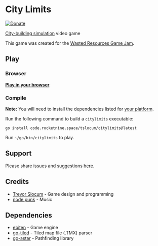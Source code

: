 # City Limits
[![Donate](https://img.shields.io/liberapay/receives/rocketnine.space.svg?logo=liberapay)](https://liberapay.com/rocketnine.space)

[City-building simulation](https://en.wikipedia.org/wiki/City-building_game) video game

This game was created for the [Wasted Resources Game Jam](https://itch.io/jam/wastedresources).

## Play

### Browser

[**Play in your browser**](https://rocketnine.itch.io/citylimits?secret=citylimits)

### Compile

**Note:** You will need to install the dependencies listed for [your platform](https://github.com/hajimehoshi/ebiten/blob/main/README.md#platforms).

Run the following command to build a `citylimits` executable:

`go install code.rocketnine.space/tslocum/citylimits@latest`

Run `~/go/bin/citylimits` to play.

## Support

Please share issues and suggestions [here](https://code.rocketnine.space/tslocum/citylimits/issues).

## Credits

- [Trevor Slocum](https://rocketnine.space) - Game design and programming
- [node punk](https://soundcloud.com/solve_x) - Music

## Dependencies

- [ebiten](https://github.com/hajimehoshi/ebiten) - Game engine
- [go-tiled](https://github.com/lafriks/go-tiled) - Tiled map file (.TMX) parser
- [go-astar](https://github.com/beefsack/go-astar) - Pathfinding library
